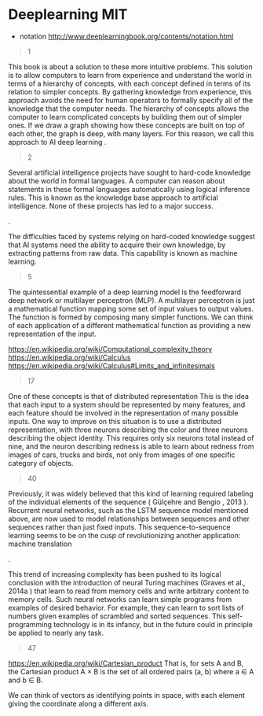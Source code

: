 # Deeplearning MIT 

* notation http://www.deeplearningbook.org/contents/notation.html

> 1

This book is about a solution to these more intuitive problems. This solution is
to allow computers to learn from experience and understand the world in terms of a
hierarchy of concepts, with each concept defined in terms of its relation to simpler
concepts. By gathering knowledge from experience, this approach avoids the need
for human operators to formally specify all of the knowledge that the computer
needs. The hierarchy of concepts allows the computer to learn complicated concepts
by building them out of simpler ones. If we draw a graph showing how these
concepts are built on top of each other, the graph is deep, with many layers. For
this reason, we call this approach to AI deep learning .


> 2

Several artificial intelligence projects have sought to hard-code knowledge about
the world in formal languages. A computer can reason about statements in these
formal languages automatically using logical inference rules. This is known as the
knowledge base approach to artificial intelligence. None of these projects has led
to a major success.

.

The difficulties faced by systems relying on hard-coded knowledge suggest
that AI systems need the ability to acquire their own knowledge, by extracting
patterns from raw data. This capability is known as machine learning.

> 5

The quintessential example of a deep learning model is the feedforward deep
network or multilayer perceptron (MLP). A multilayer perceptron is just a
mathematical function mapping some set of input values to output values. The
function is formed by composing many simpler functions. We can think of each
application of a different mathematical function as providing a new representation
of the input.



https://en.wikipedia.org/wiki/Computational_complexity_theory
https://en.wikipedia.org/wiki/Calculus
https://en.wikipedia.org/wiki/Calculus#Limits_and_infinitesimals

> 17

One of these concepts is that of distributed representation
This is the idea that each input to a system should be represented by
many features, and each feature should be involved in the representation of many
possible inputs.
One way to
improve on this situation is to use a distributed representation, with three neurons
describing the color and three neurons describing the object identity. This requires
only six neurons total instead of nine, and the neuron describing redness is able to
learn about redness from images of cars, trucks and birds, not only from images
of one specific category of objects.

> 40

Previously,
it was widely believed that this kind of learning required labeling of the individual
elements of the sequence ( Gülçehre and Bengio , 2013 ). Recurrent neural networks,
such as the LSTM sequence model mentioned above, are now used to model
relationships between sequences and other sequences rather than just fixed inputs.
This sequence-to-sequence learning seems to be on the cusp of revolutionizing
another application: machine translation

.

This trend of increasing complexity has been pushed to its logical conclusion
with the introduction of neural Turing machines (Graves et al., 2014a ) that learn
to read from memory cells and write arbitrary content to memory cells. Such
neural networks can learn simple programs from examples of desired behavior. For
example, they can learn to sort lists of numbers given examples of scrambled and
sorted sequences. This self-programming technology is in its infancy, but in the
future could in principle be applied to nearly any task.


> 47

https://en.wikipedia.org/wiki/Cartesian_product
That is, for sets A and B, the Cartesian product A × B is the set of all ordered pairs (a, b) where a ∈ A and b ∈ B. 

We can think of vectors as identifying points in space, with each element
giving the coordinate along a different axis.


